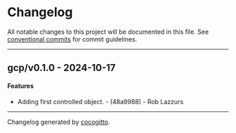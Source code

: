 # Changelog
All notable changes to this project will be documented in this file. See [conventional commits](https://www.conventionalcommits.org/) for commit guidelines.

- - -
## gcp/v0.1.0 - 2024-10-17
#### Features
- Adding first controlled object. - (48a9988) - Rob Lazzurs

- - -

Changelog generated by [cocogitto](https://github.com/cocogitto/cocogitto).
